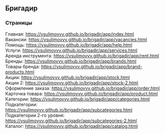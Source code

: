 ## Бригадир

### Страницы

Главная: https://vsulimovvv.github.io/brigadir/app/index.html  
Вакансии: https://vsulimovvv.github.io/brigadir/app/vacancies.html  
Помощь: https://vsulimovvv.github.io/brigadir/app/help.html  
Услуги: https://vsulimovvv.github.io/brigadir/app/services.html  
Аренда инструмента: https://vsulimovvv.github.io/brigadir/app/rent.html  
Бренды: https://vsulimovvv.github.io/brigadir/app/brands.html  
Товары бренда: https://vsulimovvv.github.io/brigadir/app/brand-products.html  
Акции: https://vsulimovvv.github.io/brigadir/app/stock.html  
Акции 2: https://vsulimovvv.github.io/brigadir/app/stock-2.html  
Оформление заказа: https://vsulimovvv.github.io/brigadir/app/order.html  
Карточка товара: https://vsulimovvv.github.io/brigadir/app/product.html  
Категории: https://vsulimovvv.github.io/brigadir/app/categories.html  
Подкатегории: https://vsulimovvv.github.io/brigadir/app/subcategories.html  
Подкатегории 2-го уровня: https://vsulimovvv.github.io/brigadir/app/subcategories-2.html  
Каталог: https://vsulimovvv.github.io/brigadir/app/catalog.html  
